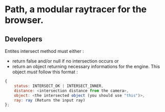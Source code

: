 # Path, a modular raytracer for the browser.

## Developers

Entites intersect method must either :
* return false and/or null if no intersection occurs or
* return an object returning necessary informations for the engine. This object _must_ follow this format :
```javascript
{
	status: INTERSECT_OK | INTERSECT_INNER,
	distance: <intersection distance from the camera>,
	object: <the intersected object (you should use "this")>,
	ray: ray (Return the input ray)
};
```